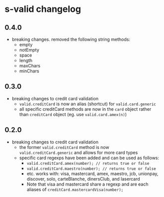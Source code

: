 # s-valid changelog
## 0.4.0
* breaking changes. removed the following string methods:
	* empty
	* notEmpty
	* space
	* length
	* maxChars
	* minChars

## 0.3.0
* breaking changes to credit card validation
	* `valid.creditCard` is now an alias (shortcut) for `valid.card.generic`
	* all specific creditCard methods are now in the `card` object rather than `creditCard` object (eg. use `valid.card.amex(n)`)

## 0.2.0
* breaking changes to credit card validation
	* the former `valid.creditCard` method is now `valid.creditCard.generic` and allows for more card types
	* specific card regexps have been added and can be used as follows:
		* `valid.creditCard.amex(number); // returns true or false`
		* `valid.creditCard.maestro(number); // returns true or false`
		* etc. works with: visa, mastercard, amex, maestro, jcb, unionpay, discover, solo, carteBlanche, dinersClub, and lasercard
		* Note that visa and mastercard share a regexp and are each aliases of `creditCard.mastercardVisa(number);`